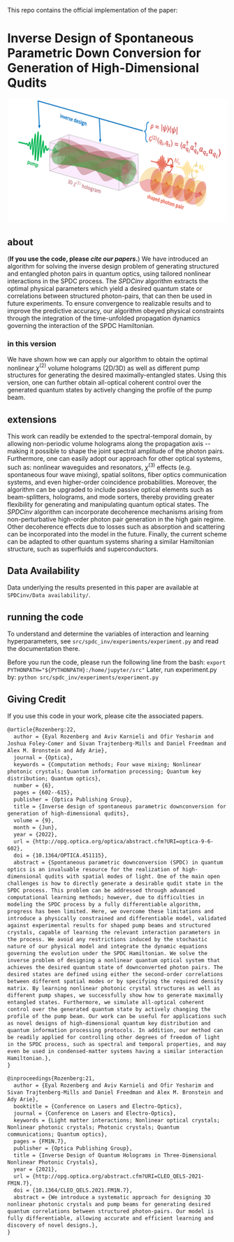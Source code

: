 This repo contains the official implementation of the paper:

# Inverse Design of Spontaneous Parametric Down Conversion for Generation of High-Dimensional Qudits
![illustration](illustration.png)

## about
(**If you use the code, please _cite our papers_.**)
We have introduced an algorithm for solving the inverse design problem of generating structured and entangled photon pairs in quantum optics, using tailored nonlinear interactions in the SPDC process. The *SPDCinv* algorithm extracts the optimal physical parameters which yield a desired quantum state or correlations between structured photon-pairs, that can then be used in future experiments. To ensure convergence to  realizable results and to improve the predictive accuracy, our algorithm obeyed physical constraints through the integration of the time-unfolded propagation dynamics governing the interaction of the SPDC Hamiltonian.

### in this version
We have shown how we can apply our algorithm to obtain the optimal nonlinear $\chi^{(2)}$ volume holograms (2D/3D) as well as different pump structures for generating the desired maximally-entangled states. Using this version, one can further obtain all-optical coherent control over the generated quantum states by actively changing the profile of the pump beam.

## extensions
This work can readily be extended to the spectral-temporal domain, by allowing non-periodic volume holograms along the propagation axis -- making it possible to shape the joint spectral amplitude of the photon pairs. Furthermore, one can easily adopt our approach for other optical systems, such as: nonlinear waveguides and resonators, $\chi^{(3)}$ effects (e.g. spontaneous four wave mixing), spatial solitons, fiber optics communication systems, and even higher-order coincidence probabilities. Moreover, the algorithm can be upgraded to include passive optical elements such as beam-splitters, holograms, and mode sorters, thereby providing greater flexibility for generating and manipulating quantum optical states. The *SPDCinv* algorithm can incorporate decoherence mechanisms arising from non-perturbative high-order photon pair generation in the high gain regime. Other decoherence effects due to losses such as absorption and scattering can be incorporated into the model in the future. Finally, the current scheme can be adapted to other quantum systems sharing a similar Hamiltonian structure, such as superfluids and superconductors.

## Data Availability
Data underlying the results presented in this paper are available at `SPDCinv/Data availability/`.

## running the code
To understand and determine the variables of interaction and learning hyperparameters, see `src/spdc_inv/experiments/experiment.py` and read the documentation there.

Before you run the code, please run the following line from the bash: 
`export PYTHONPATH="${PYTHONPATH}:/home/jupyter/src"`
Later, run experiment.py by: 
`python src/spdc_inv/experiments/experiment.py`

## Giving Credit
If you use this code in your work, please cite the associated papers.

```
@article{Rozenberg:22,
  author = {Eyal Rozenberg and Aviv Karnieli and Ofir Yesharim and Joshua Foley-Comer and Sivan Trajtenberg-Mills and Daniel Freedman and Alex M. Bronstein and Ady Arie},
  journal = {Optica},
  keywords = {Computation methods; Four wave mixing; Nonlinear photonic crystals; Quantum information processing; Quantum key distribution; Quantum optics},
  number = {6},
  pages = {602--615},
  publisher = {Optica Publishing Group},
  title = {Inverse design of spontaneous parametric downconversion for generation of high-dimensional qudits},
  volume = {9},
  month = {Jun},
  year = {2022},
  url = {http://opg.optica.org/optica/abstract.cfm?URI=optica-9-6-602},
  doi = {10.1364/OPTICA.451115},
  abstract = {Spontaneous parametric downconversion (SPDC) in quantum optics is an invaluable resource for the realization of high-dimensional qudits with spatial modes of light. One of the main open challenges is how to directly generate a desirable qudit state in the SPDC process. This problem can be addressed through advanced computational learning methods; however, due to difficulties in modeling the SPDC process by a fully differentiable algorithm, progress has been limited. Here, we overcome these limitations and introduce a physically constrained and differentiable model, validated against experimental results for shaped pump beams and structured crystals, capable of learning the relevant interaction parameters in the process. We avoid any restrictions induced by the stochastic nature of our physical model and integrate the dynamic equations governing the evolution under the SPDC Hamiltonian. We solve the inverse problem of designing a nonlinear quantum optical system that achieves the desired quantum state of downconverted photon pairs. The desired states are defined using either the second-order correlations between different spatial modes or by specifying the required density matrix. By learning nonlinear photonic crystal structures as well as different pump shapes, we successfully show how to generate maximally entangled states. Furthermore, we simulate all-optical coherent control over the generated quantum state by actively changing the profile of the pump beam. Our work can be useful for applications such as novel designs of high-dimensional quantum key distribution and quantum information processing protocols. In addition, our method can be readily applied for controlling other degrees of freedom of light in the SPDC process, such as spectral and temporal properties, and may even be used in condensed-matter systems having a similar interaction Hamiltonian.},
}
```

```
@inproceedings{Rozenberg:21,
  author = {Eyal Rozenberg and Aviv Karnieli and Ofir Yesharim and Sivan Trajtenberg-Mills and Daniel Freedman and Alex M. Bronstein and Ady Arie},
  booktitle = {Conference on Lasers and Electro-Optics},
  journal = {Conference on Lasers and Electro-Optics},
  keywords = {Light matter interactions; Nonlinear optical crystals; Nonlinear photonic crystals; Photonic crystals; Quantum communications; Quantum optics},
  pages = {FM1N.7},
  publisher = {Optica Publishing Group},
  title = {Inverse Design of Quantum Holograms in Three-Dimensional Nonlinear Photonic Crystals},
  year = {2021},
  url = {http://opg.optica.org/abstract.cfm?URI=CLEO_QELS-2021-FM1N.7},
  doi = {10.1364/CLEO_QELS.2021.FM1N.7},
  abstract = {We introduce a systematic approach for designing 3D nonlinear photonic crystals and pump beams for generating desired quantum correlations between structured photon-pairs. Our model is fully differentiable, allowing accurate and efficient learning and discovery of novel designs.},
}
```
